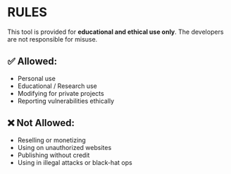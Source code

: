 # RULES

This tool is provided for **educational and ethical use only**. The developers are not responsible for misuse.

## ✅ Allowed:
- Personal use
- Educational / Research use
- Modifying for private projects
- Reporting vulnerabilities ethically

## ❌ Not Allowed:
- Reselling or monetizing
- Using on unauthorized websites
- Publishing without credit
- Using in illegal attacks or black-hat ops
